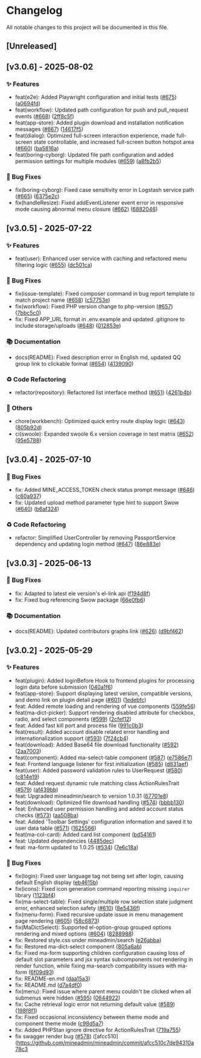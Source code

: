 # Changelog

All notable changes to this project will be documented in this file.

## [Unreleased]

## [v3.0.6] - 2025-08-02

### ✨ Features
- feat(e2e): Added Playwright configuration and initial tests ([#675](https://github.com/mineadmin/mineadmin/pull/675)) ([a0694fd](https://github.com/mineadmin/mineadmin/commit/a0694fd84da20ae758bebdc744af5188d4b3ae4d))
- feat(workflow): Updated path configuration for push and pull_request events ([#668](https://github.com/mineadmin/mineadmin/pull/668)) ([2ff8c5f](https://github.com/mineadmin/mineadmin/commit/2ff8c5fb957cd2cf252f6eb33b852b3f030bb80a))
- feat(app-store): Added plugin download and installation notification messages ([#667](https://github.com/mineadmin/mineadmin/pull/667)) ([14617f5](https://github.com/mineadmin/mineadmin/commit/14617f5b600691141e8b688fb4741d9ba35050fc))
- feat(dialog): Optimized full-screen interaction experience, made full-screen state controllable, and increased full-screen button hotspot area ([#660](https://github.com/mineadmin/mineadmin/pull/660)) ([ba5816a](https://github.com/mineadmin/mineadmin/commit/ba5816a2d5f210f4a771d7ab960f42aa1ea65998))
- feat(boring-cyborg): Updated file path configuration and added permission settings for multiple modules ([#659](https://github.com/mineadmin/mineadmin/pull/659)) ([a8fb2b5](https://github.com/mineadmin/mineadmin/commit/a8fb2b5ad117f5d3755011e7b43b2ed42dafac75))

### 🐛 Bug Fixes
- fix(boring-cyborg): Fixed case sensitivity error in Logstash service path ([#665](https://github.com/mineadmin/mineadmin/pull/665)) ([6375e2c](https://github.com/mineadmin/mineadmin/commit/6375e2ce247fc040cb5d5c0b1088c5acc0de4c3b))
- fix(handleResize): Fixed addEventListener event error in responsive mode causing abnormal menu closure ([#662](https://github.com/mineadmin/mineadmin/pull/662)) ([6882046](https://github.com/mineadmin/mineadmin/commit/6882046d84eec0350d0b889d4cbb9ab73e8cc5f1))

## [v3.0.5] - 2025-07-22

### ✨ Features
- feat(user): Enhanced user service with caching and refactored menu filtering logic ([#655](https://github.com/mineadmin/mineadmin/pull/655)) ([dc501ca](https://github.com/mineadmin/mineadmin/commit/dc501ca91c84293169e51631a25e5f02e7a57192))

### 🐛 Bug Fixes
- fix(issue-template): Fixed composer command in bug report template to match project name ([#658](https://github.com/mineadmin/mineadmin/pull/658)) ([c57753e](https://github.com/mineadmin/mineadmin/commit/c57753e3f547683dc3e14836c3563a51ba4edaee))
- fix(workflow): Fixed PHP version change to php-version ([#657](https://github.com/mineadmin/mineadmin/pull/657)) ([7bbc5c0](https://github.com/mineadmin/mineadmin/commit/7bbc5c09301d93b67b4539e9f321dab2165a4c77))
- fix: Fixed APP_URL format in .env.example and updated .gitignore to include storage/uploads ([#648](https://github.com/mineadmin/mineadmin/pull/648)) ([012853e](https://github.com/mineadmin/mineadmin/commit/012853e71ae2da8ac3905c715dc9412365f925e0))

### 📚 Documentation
- docs(README): Fixed description error in English md, updated QQ group link to clickable format ([#654](https://github.com/mineadmin/mineadmin/pull/654)) ([4139090](https://github.com/mineadmin/mineadmin/commit/4139090a67245cc3321da875a2956dd720c255b2))

### ♻️ Code Refactoring
- refactor(repository): Refactored list interface method ([#651](https://github.com/mineadmin/mineadmin/pull/651)) ([4261b4b](https://github.com/mineadmin/mineadmin/commit/4261b4b06bf1e09af9e33979f46da7d436148095))

### 🔧 Others
- chore(workbench): Optimized quick entry route display logic ([#643](https://github.com/mineadmin/mineadmin/pull/643)) ([805b92d](https://github.com/mineadmin/mineadmin/commit/805b92dc48b1f0182f47c640b8730b5582ef4143))
- ci(swoole): Expanded swoole 6.x version coverage in test matrix ([#652](https://github.com/mineadmin/mineadmin/pull/652)) ([95e5788](https://github.com/mineadmin/mineadmin/commit/95e578866e79d2d09fcaeacefdb93a3fb2796c50))

## [v3.0.4] - 2025-07-10

### 🐛 Bug Fixes
- fix: Added MINE_ACCESS_TOKEN check status prompt message ([#646](https://github.com/mineadmin/mineadmin/pull/646)) ([c60a937](https://github.com/mineadmin/mineadmin/commit/c60a9374c8c20ff3e0622b3e12dac5da602033e1))
- fix: Updated upload method parameter type hint to support Swow ([#640](https://github.com/mineadmin/mineadmin/pull/640)) ([b6af324](https://github.com/mineadmin/mineadmin/commit/b6af32480010506edbf6a16c06ab72ec653a98c6))

### ♻️ Code Refactoring
- refactor: Simplified UserController by removing PassportService dependency and updating login method ([#647](https://github.com/mineadmin/mineadmin/pull/647)) ([86e883e](https://github.com/mineadmin/mineadmin/commit/86e883ea629459dfb5eac158e172da8084ca07b4))

## [v3.0.3] - 2025-06-13

### 🐛 Bug Fixes
- fix: Adapted to latest ele version's el-link api ([f194d8f](https://github.com/mineadmin/mineadmin/commit/f194d8f2c3cf7b61da23c48142deedd7b10ad3dd))
- fix: Fixed bug referencing Swow package ([66e0fb6](https://github.com/mineadmin/mineadmin/commit/66e0fb6f225a81df22a488b2ed7cca08ea448d4f))

### 📚 Documentation
- docs(README): Updated contributors graphs link ([#626](https://github.com/mineadmin/mineadmin/pull/626)) ([d9bf462](https://github.com/mineadmin/mineadmin/commit/d9bf46280101bacc64edc4d0670c2f1469d079bf))

## [v3.0.2] - 2025-05-29

### ✨ Features
- feat(plugin): Added loginBefore Hook to frontend plugins for processing login data before submission ([040a1f6](https://github.com/mineadmin/mineadmin/commit/040a1f6b75a72a1bd8e38d1e472639426ce7425c))
- feat(app-store): Support displaying latest version, compatible versions, and demo link on plugin detail page ([#601](https://github.com/mineadmin/mineadmin/pull/601)) ([1edebfc](https://github.com/mineadmin/mineadmin/commit/1edebfc5c789dbb7cfd0476010c3a619172ac33d))
- feat: Added remote loading and rendering of vue components ([559fe56](https://github.com/mineadmin/mineadmin/commit/559fe5624d1be42b9f4da292262d7d727d332121))
- feat(ma-dict-picker): Support rendering disabled attribute for checkbox, radio, and select components ([#599](https://github.com/mineadmin/mineadmin/pull/599)) ([2cfef12](https://github.com/mineadmin/mineadmin/commit/2cfef1257fb4d300bac601487f946b9672ed8fd9))
- feat: Added fast kill port and process file ([991c0b3](https://github.com/mineadmin/mineadmin/commit/991c0b3eb3f4bddfd5502af28f0d267afa6b51ae))
- feat(result): Added account disable related error handling and internationalization support ([#593](https://github.com/mineadmin/mineadmin/pull/593)) ([7f24cb4](https://github.com/mineadmin/mineadmin/commit/7f24cb46524edc522ecdfca2bd01fb2e5f6d90e1))
- feat(download): Added Base64 file download functionality ([#592](https://github.com/mineadmin/mineadmin/pull/592)) ([2aa7003](https://github.com/mineadmin/mineadmin/commit/2aa7003d374d0c75626c0084cd391556e1537664))
- feat(component): Added ma-select-table component ([#587](https://github.com/mineadmin/mineadmin/pull/587)) ([e7586e7](https://github.com/mineadmin/mineadmin/commit/e7586e73a7f403bd724938da001d1bf8e30d2d2b))
- feat: Frontend language listener for first initialization ([#585](https://github.com/mineadmin/mineadmin/pull/585)) ([d831aef](https://github.com/mineadmin/mineadmin/commit/d831aef2860425c982bb61287ba588b1b997d1da))
- feat(user): Added password validation rules to UserRequest ([#580](https://github.com/mineadmin/mineadmin/pull/580)) ([c814e19](https://github.com/mineadmin/mineadmin/commit/c814e19a0f67419fef61fbd3a817ffd1552f2a90))
- feat: Added request dynamic rule matching class ActionRulesTrait ([#579](https://github.com/mineadmin/mineadmin/pull/579)) ([af439bb](https://github.com/mineadmin/mineadmin/commit/af439bb781483b6a9c3a288e266bd54a0cc10488))
- feat: Upgraded mineadmin/search to version 1.0.31 ([67701e8](https://github.com/mineadmin/mineadmin/commit/67701e8257eaaac885764a9dc22199d7fa8fc633))
- feat(download): Optimized file download handling ([#574](https://github.com/mineadmin/mineadmin/pull/574)) ([bbbb130](https://github.com/mineadmin/mineadmin/commit/bbbb130135fc97d9e83066ed6a82b82be1a48dea))
- feat: Enhanced user permission handling and added account status checks ([#573](https://github.com/mineadmin/mineadmin/pull/573)) ([aa508ba](https://github.com/mineadmin/mineadmin/commit/aa508ba7aaa25bdb6cfc2bbbc976caf7b84e154e))
- feat: Added 'Toolbar Settings' configuration information and saved it to user data table ([#571](https://github.com/mineadmin/mineadmin/pull/571)) ([1625566](https://github.com/mineadmin/mineadmin/commit/1625566a55ca3c1cf4273320f4fab8330f544f27))
- feat(ma-col-card): Added card list component ([bd54161](https://github.com/mineadmin/mineadmin/commit/bd54161aae8436990233c390c5713f09f3abb192))
- feat: Updated dependencies ([4485dec](https://github.com/mineadmin/mineadmin/commit/4485dec4ef6ce170b925cae06feeca783448aa32))
- feat: ma-form updated to 1.0.25 ([#534](https://github.com/mineadmin/mineadmin/pull/534)) ([7e6c18a](https://github.com/mineadmin/mineadmin/commit/7e6c18a2b52710e5832fa9992d07f544f1fec83e))

### 🐛 Bug Fixes
- fix(login): Fixed user language tag not being set after login, causing default English display ([eb4615b](https://github.com/mineadmin/mineadmin/commit/eb4615b4745fbdef168cd5a9783ee3bb60e6d814))
- fix(icons): Fixed icon generation command reporting missing `inquirer` library ([1123bf4](https://github.com/mineadmin/mineadmin/commit/1123bf45a9984dc517393509b0882426fbbb6cbe))
- fix(ma-select-table): Fixed single/multiple row selection state judgment error, enhanced selection safety ([#610](https://github.com/mineadmin/mineadmin/pull/610)) ([8e5436f](https://github.com/mineadmin/mineadmin/commit/8e5436f8d69273aa7cf5f7dbb00feebb244defcf))
- fix(menu-form): Fixed recursive update issue in menu management page rendering ([#605](https://github.com/mineadmin/mineadmin/pull/605)) ([58c6873](https://github.com/mineadmin/mineadmin/commit/58c6873bf04d8fa811bc156644885ded6cb525b4))
- fix(MaDictSelect): Supported el-option-group grouped options rendering and mixed options ([#604](https://github.com/mineadmin/mineadmin/pull/604)) ([8288988](https://github.com/mineadmin/mineadmin/commit/8288988c51ee529f8171f6d47c44425ddd14574e))
- fix: Restored style.css under mineadmin/search ([e26abba](https://github.com/mineadmin/mineadmin/commit/e26abba6658967937d1b2c6e129905d30c686525))
- fix: Restored ma-dict-select component ([805a6ab](https://github.com/mineadmin/mineadmin/commit/805a6ab7b94eb834fd18e72948c88c1b0d6ab716))
- fix: Fixed ma-form supporting children configuration causing loss of default slot parameters and jsx syntax subcomponents not rendering in render function, while fixing ma-search compatibility issues with ma-form ([6f09d93](https://github.com/mineadmin/mineadmin/commit/6f09d939721edbba750b545cf668efe61f62f549))
- fix: README-en.md ([daa15a3](https://github.com/mineadmin/mineadmin/commit/daa15a33e23c6d600821fd36ef639227ca3d6e9c))
- fix: README.md ([d7a4df0](https://github.com/mineadmin/mineadmin/commit/d7a4df047518008e86cf21fb87559e4a8387ddb3))
- fix(menu): Fixed issue where parent menu couldn't be clicked when all submenus were hidden ([#595](https://github.com/mineadmin/mineadmin/pull/595)) ([0644922](https://github.com/mineadmin/mineadmin/commit/064492263501646210a2537c9ca4c24ba148259a))
- fix: Cache retrieval logic error not returning default value ([#589](https://github.com/mineadmin/mineadmin/pull/589)) ([198f8f1](https://github.com/mineadmin/mineadmin/commit/198f8f15c603edf681986518248186a476e5526d))
- fix: Fixed occasional inconsistency between theme mode and component theme mode ([c98d5a7](https://github.com/mineadmin/mineadmin/commit/c98d5a79b7c836459c76033a1bab3f8227d585d7))
- fix: Added PHPStan ignore directive for ActionRulesTrait ([719a755](https://github.com/mineadmin/mineadmin/commit/719a7553b6c190a5b5323ea75dbaf6074d941fa1))
- fix swagger render bug ([#578](https://github.com/mineadmin/mineadmin/pull/578)) ([afcc510](https://github.com/mineadmin/mineadmin/commit/afcc510c7de94310a78c3